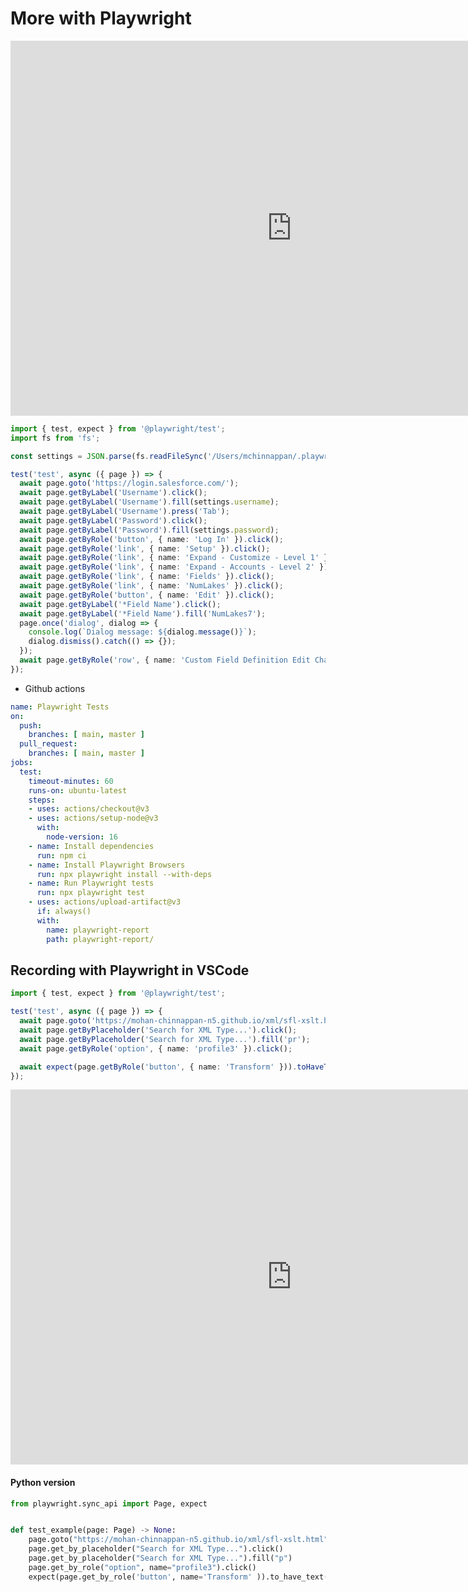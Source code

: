 # More with Playwright


<iframe width="900" height="600" src="https://www.youtube.com/embed/RZxMM0O_d7c" title="YouTube video player" frameborder="0" allow="accelerometer; autoplay; clipboard-write; encrypted-media; gyroscope; picture-in-picture; web-share" allowfullscreen></iframe>

```ts
import { test, expect } from '@playwright/test';
import fs from 'fs';

const settings = JSON.parse(fs.readFileSync('/Users/mchinnappan/.playwright/sel2/settings.json', 'utf-8'));

test('test', async ({ page }) => {
  await page.goto('https://login.salesforce.com/');
  await page.getByLabel('Username').click();
  await page.getByLabel('Username').fill(settings.username);
  await page.getByLabel('Username').press('Tab');
  await page.getByLabel('Password').click();
  await page.getByLabel('Password').fill(settings.password);
  await page.getByRole('button', { name: 'Log In' }).click();
  await page.getByRole('link', { name: 'Setup' }).click();
  await page.getByRole('link', { name: 'Expand - Customize - Level 1' }).click();
  await page.getByRole('link', { name: 'Expand - Accounts - Level 2' }).click();
  await page.getByRole('link', { name: 'Fields' }).click();
  await page.getByRole('link', { name: 'NumLakes' }).click();
  await page.getByRole('button', { name: 'Edit' }).click();
  await page.getByLabel('*Field Name').click();
  await page.getByLabel('*Field Name').fill('NumLakes7');
  page.once('dialog', dialog => {
    console.log(`Dialog message: ${dialog.message()}`);
    dialog.dismiss().catch(() => {});
  });
  await page.getByRole('row', { name: 'Custom Field Definition Edit Change Field Type Save Cancel', exact: true }).getByRole('button', { name: 'Save' }).click();
});


```

- Github actions 

```yaml
name: Playwright Tests
on:
  push:
    branches: [ main, master ]
  pull_request:
    branches: [ main, master ]
jobs:
  test:
    timeout-minutes: 60
    runs-on: ubuntu-latest
    steps:
    - uses: actions/checkout@v3
    - uses: actions/setup-node@v3
      with:
        node-version: 16
    - name: Install dependencies
      run: npm ci
    - name: Install Playwright Browsers
      run: npx playwright install --with-deps
    - name: Run Playwright tests
      run: npx playwright test
    - uses: actions/upload-artifact@v3
      if: always()
      with:
        name: playwright-report
        path: playwright-report/
```

## Recording with Playwright in VSCode

```ts
import { test, expect } from '@playwright/test';

test('test', async ({ page }) => {
  await page.goto('https://mohan-chinnappan-n5.github.io/xml/sfl-xslt.html');
  await page.getByPlaceholder('Search for XML Type...').click();
  await page.getByPlaceholder('Search for XML Type...').fill('pr');
  await page.getByRole('option', { name: 'profile3' }).click();

  await expect(page.getByRole('button', { name: 'Transform' })).toHaveText('Transform');
});
```


<iframe width="900" height="600" src="https://www.youtube.com/embed/KjoC_KQUUt4" title="YouTube video player" frameborder="0" allow="accelerometer; autoplay; clipboard-write; encrypted-media; gyroscope; picture-in-picture; web-share" allowfullscreen></iframe>

#### Python version
```py
from playwright.sync_api import Page, expect


def test_example(page: Page) -> None:
    page.goto("https://mohan-chinnappan-n5.github.io/xml/sfl-xslt.html")
    page.get_by_placeholder("Search for XML Type...").click()
    page.get_by_placeholder("Search for XML Type...").fill("p")
    page.get_by_role("option", name="profile3").click()
    expect(page.get_by_role('button', name='Transform' )).to_have_text('Transform')

```